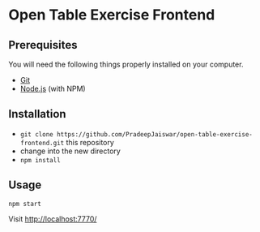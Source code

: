 # Open Table Exercise Frontend

## Prerequisites

You will need the following things properly installed on your computer.

* [Git](http://git-scm.com/)
* [Node.js](http://nodejs.org/) (with NPM)

## Installation

* `git clone https://github.com/PradeepJaiswar/open-table-exercise-frontend.git` this repository
* change into the new directory
* `npm install`

## Usage

`npm start`

Visit [http://localhost:7770/](http://localhost:7770/)
